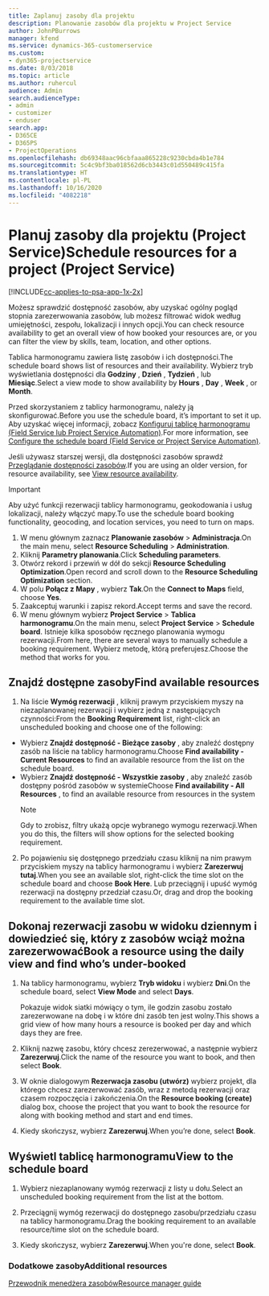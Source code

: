 ```yaml
---
title: Zaplanuj zasoby dla projektu
description: Planowanie zasobów dla projektu w Project Service
author: JohnPBurrows
manager: kfend
ms.service: dynamics-365-customerservice
ms.custom:
- dyn365-projectservice
ms.date: 8/03/2018
ms.topic: article
ms.author: ruhercul
audience: Admin
search.audienceType:
- admin
- customizer
- enduser
search.app:
- D365CE
- D365PS
- ProjectOperations
ms.openlocfilehash: db69348aac96cbfaaa865228c9230cbda4b1e784
ms.sourcegitcommit: 5c4c9bf3ba018562d6cb3443c01d550489c415fa
ms.translationtype: HT
ms.contentlocale: pl-PL
ms.lasthandoff: 10/16/2020
ms.locfileid: "4082218"
---
```

# <a name="schedule-resources-for-a-project-project-service"></a><span data-ttu-id="10e06-103">Planuj zasoby dla projektu (Project Service)</span><span class="sxs-lookup"><span data-stu-id="10e06-103">Schedule resources for a project (Project Service)</span></span>

[!INCLUDE[cc-applies-to-psa-app-1x-2x](../includes/cc-applies-to-psa-app-1x-2x.md)]

<span data-ttu-id="10e06-104">Możesz sprawdzić dostępność zasobów, aby uzyskać ogólny pogląd stopnia zarezerwowania zasobów, lub możesz filtrować widok według umiejętności, zespołu, lokalizacji i innych opcji.</span><span class="sxs-lookup"><span data-stu-id="10e06-104">You can check resource availability to get an overall view of how booked your resources are, or you can filter the view by skills, team, location, and other options.</span></span>  
  
<span data-ttu-id="10e06-105">Tablica harmonogramu zawiera listę zasobów i ich dostępności.</span><span class="sxs-lookup"><span data-stu-id="10e06-105">The schedule board shows list of resources and their availability.</span></span> <span data-ttu-id="10e06-106">Wybierz tryb wyświetlania dostępności dla **Godziny** , **Dzień** , **Tydzień** , lub **Miesiąc**.</span><span class="sxs-lookup"><span data-stu-id="10e06-106">Select a view mode to show availability by **Hours** , **Day** , **Week** , or **Month**.</span></span>  
  
<span data-ttu-id="10e06-107">Przed skorzystaniem z tablicy harmonogramu, należy ją skonfigurować.</span><span class="sxs-lookup"><span data-stu-id="10e06-107">Before you use the schedule board, it’s important to set it up.</span></span> <span data-ttu-id="10e06-108">Aby uzyskać więcej informacji, zobacz [Konfiguruj tablicę harmonogramu (Field Service lub Project Service Automation)](https://docs.microsoft.com/dynamics365/field-service/configure-schedule-board).</span><span class="sxs-lookup"><span data-stu-id="10e06-108">For more information, see [Configure the schedule board (Field Service or Project Service Automation)](https://docs.microsoft.com/dynamics365/field-service/configure-schedule-board).</span></span>
  
<span data-ttu-id="10e06-109">Jeśli używasz starszej wersji, dla dostępności zasobów sprawdź [Przeglądanie dostępności zasobów](../psa/view-resource-availability.md).</span><span class="sxs-lookup"><span data-stu-id="10e06-109">If you are using an older version, for resource availability, see [View resource availability](../psa/view-resource-availability.md).</span></span>  

> [!IMPORTANT]
>  <span data-ttu-id="10e06-110">Aby użyć funkcji rezerwacji tablicy harmonogramu, geokodowania i usług lokalizacji, należy włączyć mapy.</span><span class="sxs-lookup"><span data-stu-id="10e06-110">To use the schedule board booking functionality, geocoding, and location services, you need to turn on maps.</span></span>  
> 
> 1. <span data-ttu-id="10e06-111">W menu głównym zaznacz **Planowanie zasobów** > **Administracja**.</span><span class="sxs-lookup"><span data-stu-id="10e06-111">On the main menu, select **Resource Scheduling** > **Administration**.</span></span>  
> 2. <span data-ttu-id="10e06-112">Kliknij **Parametry planowania**.</span><span class="sxs-lookup"><span data-stu-id="10e06-112">Click **Scheduling parameters**.</span></span>  
> 3. <span data-ttu-id="10e06-113">Otwórz rekord i przewiń w dół do sekcji **Resource Scheduling Optimization**.</span><span class="sxs-lookup"><span data-stu-id="10e06-113">Open record and scroll down to the **Resource Scheduling Optimization** section.</span></span>  
> 4. <span data-ttu-id="10e06-114">W polu **Połącz z Mapy** , wybierz **Tak**.</span><span class="sxs-lookup"><span data-stu-id="10e06-114">On the **Connect to Maps** field, choose **Yes**.</span></span>  
> 5. <span data-ttu-id="10e06-115">Zaakceptuj warunki i zapisz rekord.</span><span class="sxs-lookup"><span data-stu-id="10e06-115">Accept terms and save the record.</span></span>  
> 6. <span data-ttu-id="10e06-116">W menu głównym wybierz **Project Service** > **Tablica harmonogramu**.</span><span class="sxs-lookup"><span data-stu-id="10e06-116">On the main menu, select **Project Service** > **Schedule board**.</span></span> <span data-ttu-id="10e06-117">Istnieje kilka sposobów ręcznego planowania wymogu rezerwacji.</span><span class="sxs-lookup"><span data-stu-id="10e06-117">From here, there are several ways to manually schedule a booking requirement.</span></span> <span data-ttu-id="10e06-118">Wybierz metodę, którą preferujesz.</span><span class="sxs-lookup"><span data-stu-id="10e06-118">Choose the method that works for you.</span></span>
  
## <a name="find-available-resources"></a><span data-ttu-id="10e06-119">Znajdź dostępne zasoby</span><span class="sxs-lookup"><span data-stu-id="10e06-119">Find available resources</span></span>

1.  <span data-ttu-id="10e06-120">Na liście **Wymóg rezerwacji** , kliknij prawym przyciskiem myszy na niezaplanowanej rezerwacji i wybierz jedną z następujących czynności:</span><span class="sxs-lookup"><span data-stu-id="10e06-120">From the **Booking Requirement** list, right-click an unscheduled booking and choose one of the following:</span></span>  
  
- <span data-ttu-id="10e06-121">Wybierz **Znajdź dostępność - Bieżące zasoby** , aby znaleźć dostępny zasób na liście na tablicy harmonogramu.</span><span class="sxs-lookup"><span data-stu-id="10e06-121">Choose **Find availability - Current Resources** to find an available resource from the list on the schedule board.</span></span>  
- <span data-ttu-id="10e06-122">Wybierz **Znajdź dostępność - Wszystkie zasoby** , aby znaleźć zasób dostępny pośród zasobów w systemie</span><span class="sxs-lookup"><span data-stu-id="10e06-122">Choose **Find availability - All Resources** , to find an available resource from resources in the system</span></span>  
   > [!NOTE]
   >  <span data-ttu-id="10e06-123">Gdy to zrobisz, filtry ukażą opcje wybranego wymogu rezerwacji.</span><span class="sxs-lookup"><span data-stu-id="10e06-123">When you do this, the filters will show options for the selected booking requirement.</span></span>  
  
2. <span data-ttu-id="10e06-124">Po pojawieniu się dostępnego przedziału czasu kliknij na nim prawym przyciskiem myszy na tablicy harmonogramu i wybierz **Zarezerwuj tutaj**.</span><span class="sxs-lookup"><span data-stu-id="10e06-124">When you see an available slot, right-click the time slot on the schedule board and choose **Book Here**.</span></span> <span data-ttu-id="10e06-125">Lub przeciągnij i upuść wymóg rezerwacji na dostępny przedział czasu.</span><span class="sxs-lookup"><span data-stu-id="10e06-125">Or, drag and drop the booking requirement to the available time slot.</span></span>  
  

## <a name="book-a-resource-using-the-daily-view-and-find-whos-under-booked"></a><span data-ttu-id="10e06-126">Dokonaj rezerwacji zasobu w widoku dziennym i dowiedzieć się, który z zasobów wciąż można zarezerwować</span><span class="sxs-lookup"><span data-stu-id="10e06-126">Book a resource using the daily view and find who’s under-booked</span></span>
  
1.  <span data-ttu-id="10e06-127">Na tablicy harmonogramu, wybierz **Tryb widoku** i wybierz **Dni**.</span><span class="sxs-lookup"><span data-stu-id="10e06-127">On the schedule board, select **View Mode** and select **Days**.</span></span>  
  
    <span data-ttu-id="10e06-128">Pokazuje widok siatki mówiący o tym, ile godzin zasobu zostało zarezerwowane na dobę i w które dni zasób ten jest wolny.</span><span class="sxs-lookup"><span data-stu-id="10e06-128">This shows a grid view of how many hours a resource is booked per day and which days they are free.</span></span>  
  
2.  <span data-ttu-id="10e06-129">Kliknij nazwę zasobu, który chcesz zerezerwować, a następnie wybierz **Zarezerwuj**.</span><span class="sxs-lookup"><span data-stu-id="10e06-129">Click the name of the resource you want to book, and then select **Book**.</span></span>  
  
3.  <span data-ttu-id="10e06-130">W oknie dialogowym **Rezerwacja zasobu (utwórz)** wybierz projekt, dla którego chcesz zarezerwować zasób, wraz z metodą rezerwacji oraz czasem rozpoczęcia i zakończenia.</span><span class="sxs-lookup"><span data-stu-id="10e06-130">On the **Resource booking (create)** dialog box, choose the project that you want to book the resource for along with booking method and start and end times.</span></span>  
  
4.  <span data-ttu-id="10e06-131">Kiedy skończysz, wybierz **Zarezerwuj**.</span><span class="sxs-lookup"><span data-stu-id="10e06-131">When you’re done, select **Book**.</span></span>  
  
## <a name="view-to-the-schedule-board"></a><span data-ttu-id="10e06-132">Wyświetl tablicę harmonogramu</span><span class="sxs-lookup"><span data-stu-id="10e06-132">View to the schedule board</span></span>
  
1.  <span data-ttu-id="10e06-133">Wybierz niezaplanowany wymóg rezerwacji z listy u dołu.</span><span class="sxs-lookup"><span data-stu-id="10e06-133">Select an unscheduled booking requirement from the list at the bottom.</span></span>  
  
2.  <span data-ttu-id="10e06-134">Przeciągnij wymóg rezerwacji do dostępnego zasobu/przedziału czasu na tablicy harmonogramu.</span><span class="sxs-lookup"><span data-stu-id="10e06-134">Drag the booking requirement to an available resource/time slot on the schedule board.</span></span>  
  
3.  <span data-ttu-id="10e06-135">Kiedy skończysz, wybierz **Zarezerwuj**.</span><span class="sxs-lookup"><span data-stu-id="10e06-135">When you're done, select **Book**.</span></span>  
  
### <a name="additional-resources"></a><span data-ttu-id="10e06-136">Dodatkowe zasoby</span><span class="sxs-lookup"><span data-stu-id="10e06-136">Additional resources</span></span>  
 [<span data-ttu-id="10e06-137">Przewodnik menedżera zasobów</span><span class="sxs-lookup"><span data-stu-id="10e06-137">Resource manager guide</span></span>](../psa/resource-manager-guide.md)
